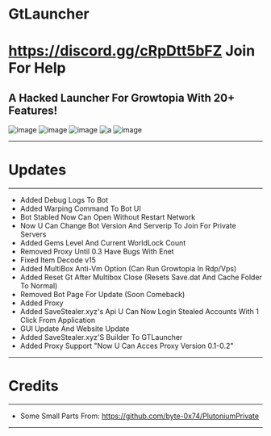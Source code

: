 # GtLauncher
# https://discord.gg/cRpDtt5bFZ Join For Help
A Hacked Launcher For Growtopia With 20+ Features!
-----------------------------------------------------------------------------------------------------------------
![image](https://user-images.githubusercontent.com/128981901/230797686-f54a687d-d37f-4206-9efe-833e2bf72a37.png)
![image](https://user-images.githubusercontent.com/128981901/230797484-01b8de2c-3e53-42cc-9b4e-5a37bf44150d.png)
![image](https://user-images.githubusercontent.com/128981901/228024783-a37089b3-88f9-465e-bcfd-0181052dde60.png)
![a](https://user-images.githubusercontent.com/128981901/230797649-d66f618a-6aaf-4213-ba05-cd134a0211e7.png)
![image](https://user-images.githubusercontent.com/128981901/230797651-34e9ab8a-9641-4288-955c-2b6fec235739.png)

-----------------------------------------------------------------------------------------------------------------

# Updates
----------------------------------------------------------------------
- Added Debug Logs To Bot
- Added Warping Command To Bot UI
- Bot Stabled Now Can Open Without Restart Network
- Now U Can Change Bot Version And Serverip To Join For Private Servers
- Added Gems Level And Current WorldLock Count
- Removed Proxy Until 0.3 Have Bugs With Enet
- Fixed Item Decode v15
- Added MultiBox Anti-Vm Option (Can Run Growtopia In Rdp/Vps)
- Added Reset Gt After Multibox Close (Resets Save.dat And Cache Folder To Normal)
- Removed Bot Page For Update (Soon Comeback)
- Added Proxy 
- Added SaveStealer.xyz's Api U Can Now Login Stealed Accounts With 1 Click From Application
- GUI Update And Website Update
- Added SaveStealer.xyz'S Builder To GTLauncher
- Added Proxy Support "Now U Can Acces Proxy Version 0.1-0.2"
----------------------------------------------------------------------
# Credits
----------------------------------------------------------------------
- Some Small Parts From: https://github.com/byte-0x74/PlutoniumPrivate
----------------------------------------------------------------------

